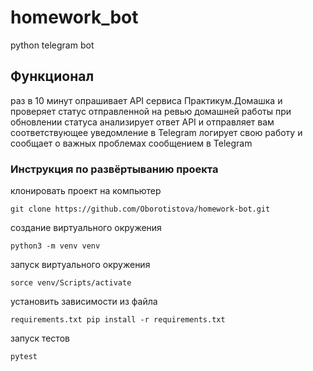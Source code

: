 # homework_bot
python telegram bot
## Функционал
раз в 10 минут опрашивает API сервиса Практикум.Домашка и проверяет статус отправленной на ревью домашней работы
при обновлении статуса анализирует ответ API и отправляет вам соответствующее уведомление в Telegram
логирует свою работу и сообщает о важных проблемах сообщением в Telegram

### Инструкция по развёртыванию проекта
клонировать проект на компьютер
```
git clone https://github.com/Oborotistova/homework-bot.git
```
создание виртуального окружения
```
python3 -m venv venv
```
запуск виртуального окружения
```
sorce venv/Scripts/activate
```
установить зависимости из файла
```
requirements.txt pip install -r requirements.txt
```
запуск тестов
```
pytest
```
